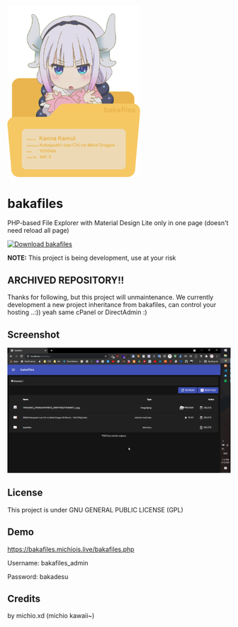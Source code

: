 <img src="https://github.com/michioxd/bakafiles/raw/main/bakafiles.png" width="300px">

# bakafiles
PHP-based File Explorer with Material Design Lite only in one page (doesn't need reload all page)

[![Download bakafiles](https://img.shields.io/sourceforge/dm/bakafiles.svg)](https://sourceforge.net/projects/bakafiles/files/latest/download)

<b>NOTE:</b> This project is being development, use at your risk

## ARCHIVED REPOSITORY!! 
Thanks for following, but this project will unmaintenance. We currently development a new project inheritance from bakafiles, can control your hosting ..:)) yeah same cPanel or DirectAdmin :)

## Screenshot 
<img src="https://raw.githubusercontent.com/michioxd/bakafiles/main/chrome_bIzCJ803Xm.png">

## License
This project is under GNU GENERAL PUBLIC LICENSE (GPL)

## Demo
https://bakafiles.michiois.live/bakafiles.php

Username: bakafiles_admin

Password: bakadesu

## Credits
by michio.xd (michio kawaii~)
